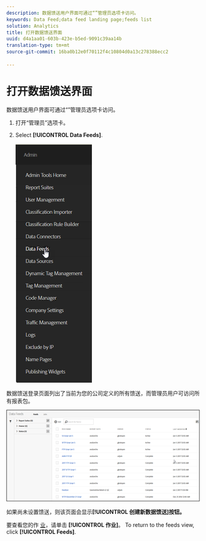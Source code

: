 ```yaml
---
description: 数据馈送用户界面可通过“”管理员选项卡访问。
keywords: Data Feed;data feed landing page;feeds list
solution: Analytics
title: 打开数据馈送界面
uuid: d4a1aa01-603b-423e-b5ed-9091c39aa14b
translation-type: tm+mt
source-git-commit: 16ba0b12e0f70112f4c10804d0a13c278388ecc2

---
```



# 打开数据馈送界面

数据馈送用户界面可通过“”管理员选项卡访问。

1. 打开“管理员”选项卡。
1. Select **[!UICONTROL Data Feeds]**.

   ![Experience cloud菜单](assets/AdminMenu.png)

数据馈送登录页面列出了当前为您的公司定义的所有馈送，而管理员用户可访问所有报表包。

![数据源列表](assets/feeds.png)

如果尚未设置馈送，则该页面会显示&#x200B;**[!UICONTROL 创建新数据馈送]按钮。**

要查看您的作 [业](/help/export/analytics-data-feed/c-data-feed-actions/t-feed-job-history.md)，请单击 **[!UICONTROL 作业]**。 To return to the feeds view, click **[!UICONTROL Feeds]**.
